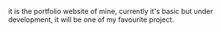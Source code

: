 it is the portfolio website of mine, currently it's basic but under development, it will be one of my favourite project.
